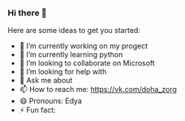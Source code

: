 ### Hi there 👋



Here are some ideas to get you started:

- 🔭 I’m currently working on my progect
- 🌱 I’m currently learning python
- 👯 I’m looking to collaborate on Microsoft
- 🤔 I’m looking for help with 
- 💬 Ask me about 
- 📫 How to reach me: https://vk.com/doha_zorg
- 😄 Pronouns: Edya
- ⚡ Fun fact: 

